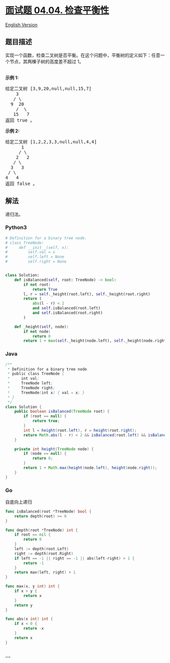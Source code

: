 # [面试题 04.04. 检查平衡性](https://leetcode.cn/problems/check-balance-lcci)

[English Version](/lcci/04.04.Check%20Balance/README_EN.md)

## 题目描述

<!-- 这里写题目描述 -->
<p>实现一个函数，检查二叉树是否平衡。在这个问题中，平衡树的定义如下：任意一个节点，其两棵子树的高度差不超过 1。</p><br><strong>示例 1:</strong><pre>给定二叉树 [3,9,20,null,null,15,7]<br>    3<br>   / &#92<br>  9  20<br>    /  &#92<br>   15   7<br>返回 true 。</pre><strong>示例 2:</strong><br><pre>给定二叉树 [1,2,2,3,3,null,null,4,4]<br>      1<br>     / &#92<br>    2   2<br>   / &#92<br>  3   3<br> / &#92<br>4   4<br>返回 false 。</pre>

## 解法

<!-- 这里可写通用的实现逻辑 -->

递归法。

<!-- tabs:start -->

### **Python3**

<!-- 这里可写当前语言的特殊实现逻辑 -->

```python
# Definition for a binary tree node.
# class TreeNode:
#     def __init__(self, x):
#         self.val = x
#         self.left = None
#         self.right = None


class Solution:
    def isBalanced(self, root: TreeNode) -> bool:
        if not root:
            return True
        l, r = self._height(root.left), self._height(root.right)
        return (
            abs(l - r) < 2
            and self.isBalanced(root.left)
            and self.isBalanced(root.right)
        )

    def _height(self, node):
        if not node:
            return 0
        return 1 + max(self._height(node.left), self._height(node.right))
```

### **Java**

<!-- 这里可写当前语言的特殊实现逻辑 -->

```java
/**
 * Definition for a binary tree node.
 * public class TreeNode {
 *     int val;
 *     TreeNode left;
 *     TreeNode right;
 *     TreeNode(int x) { val = x; }
 * }
 */
class Solution {
    public boolean isBalanced(TreeNode root) {
        if (root == null) {
            return true;
        }
        int l = height(root.left), r = height(root.right);
        return Math.abs(l - r) < 2 && isBalanced(root.left) && isBalanced(root.right);
    }

    private int height(TreeNode node) {
        if (node == null) {
            return 0;
        }
        return 1 + Math.max(height(node.left), height(node.right));
    }
}
```

### **Go**

自底向上递归

```go
func isBalanced(root *TreeNode) bool {
	return depth(root) >= 0
}

func depth(root *TreeNode) int {
	if root == nil {
		return 0
	}
	left := depth(root.Left)
	right := depth(root.Right)
	if left == -1 || right == -1 || abs(left-right) > 1 {
		return -1
	}
	return max(left, right) + 1
}

func max(x, y int) int {
	if x > y {
		return x
	}
	return y
}

func abs(x int) int {
	if x < 0 {
		return -x
	}
	return x
}
```

### **...**

```

```

<!-- tabs:end -->
